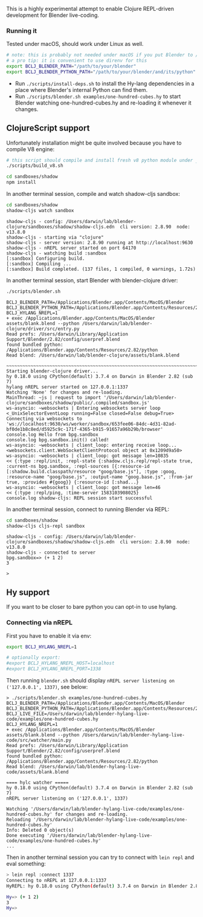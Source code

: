 This is a highly experimental attempt to enable Clojure REPL-driven development for Blender live-coding.

### Running it

Tested under macOS, should work under Linux as well.

```bash
# note: this is probably not needed under macOS if you put Blender to /Applications/Blender.app 
# a pro tip: it is convenient to use direnv for this
export BCLJ_BLENDER_PATH="/path/to/your/blender"
export BCLJ_BLENDER_PYTHON_PATH="/path/to/your/blender/and/its/python"
```

* Run `./scripts/install-deps.sh` to install the Hy-lang dependencies in a place where Blender's internal Python can find them.
* Run `./scripts/blender.sh examples/one-hundred-cubes.hy` to start Blender watching one-hundred-cubes.hy and re-loading it whenever it changes.

## ClojureScript support

Unfortunately installation might be quite involved because you have to compile V8 engine:
```bash
# this script should compile and install fresh v8 python module under _modules_v8
./scripts/build_v8.sh
```

```bash
cd sandboxes/shadow
npm install
```

In another terminal session, compile and watch shadow-cljs sandbox: 
```bash
cd sandboxes/shadow
shadow-cljs watch sandbox
```
```text
shadow-cljs - config: /Users/darwin/lab/blender-clojure/sandboxes/shadow/shadow-cljs.edn  cli version: 2.8.90  node: v13.8.0
shadow-cljs - starting via "clojure"
shadow-cljs - server version: 2.8.90 running at http://localhost:9630
shadow-cljs - nREPL server started on port 64170
shadow-cljs - watching build :sandbox
[:sandbox] Configuring build.
[:sandbox] Compiling ...
[:sandbox] Build completed. (137 files, 1 compiled, 0 warnings, 1.72s)
```

In another terminal session, start Blender with blender-clojure driver:
```bash
./scripts/blender.sh
```
```text
BCLJ_BLENDER_PATH=/Applications/Blender.app/Contents/MacOS/Blender
BCLJ_BLENDER_PYTHON_PATH=/Applications/Blender.app/Contents/Resources/2.82/python
BCLJ_HYLANG_NREPL=1
+ exec /Applications/Blender.app/Contents/MacOS/Blender assets/blank.blend --python /Users/darwin/lab/blender-clojure/driver/src/entry.py
Read prefs: /Users/darwin/Library/Application Support/Blender/2.82/config/userpref.blend
found bundled python: /Applications/Blender.app/Contents/Resources/2.82/python
Read blend: /Users/darwin/lab/blender-clojure/assets/blank.blend

~~~~~~~~~~~~~~~~~~~~~~~~~~~~~~~~~~~~~~~~~~~~~~~~~~~~~~~~~~~~~~~~~~~~~~~~~~~~~~~~~~~~~~~~~~~~~~~~~~~~~~~~~~~~~~~~
Starting blender-clojure driver...
hy 0.18.0 using CPython(default) 3.7.4 on Darwin in Blender 2.82 (sub 7)
hylang nREPL server started on 127.0.0.1:1337
Watching 'None' for changes and re-loading.
MainThread: ~js | request to import '/Users/darwin/lab/blender-clojure/sandboxes/shadow/public/.compiled/sandbox.js'
ws-asyncio: ~websockets | Entering websockets server loop <_UnixSelectorEventLoop running=False closed=False debug=True>
Connecting via websockets to 'ws://localhost:9630/ws/worker/sandbox/653fee06-84dc-4d31-82ad-bf0de1b8c8ed/d5925c9c-171f-4365-b915-91657a96b29b/browser'
console.log Hello from bpg.sandbox
console.log bpg.sandbox.init() called!
ws-asyncio: ~websockets | client_loop: entering receive loop... <websockets.client.WebSocketClientProtocol object at 0x1209d9a50>
ws-asyncio: ~websockets | client_loop: got message len=10835
<< {:type :repl/init, :repl-state {:shadow.cljs.repl/repl-state true, :current-ns bpg.sandbox, :repl-sources [{:resource-id [:shadow.build.classpath/resource "goog/base.js"], :type :goog, :resource-name "goog/base.js", :output-name "goog.base.js", :from-jar true, :provides #{goog}} {:resource-id [:shad...}
ws-asyncio: ~websockets | client_loop: got message len=46
<< {:type :repl/ping, :time-server 1583103908025}
console.log shadow-cljs: REPL session start successful
```

In another terminal session, connect to running Blender via REPL:
```bash
cd sandboxes/shadow
shadow-cljs cljs-repl sandbox
```
```text
shadow-cljs - config: /Users/darwin/lab/blender-clojure/sandboxes/shadow/shadow-cljs.edn  cli version: 2.8.90  node: v13.8.0
shadow-cljs - connected to server
bpg.sandbox=> (+ 1 2)
3

>
```

## Hy support

If you want to be closer to bare python you can opt-in to use hylang.

### Connecting via nREPL

First you have to enable it via env: 

```bash
export BCLJ_HYLANG_NREPL=1

# optionally export:
#export BCLJ_HYLANG_NREPL_HOST=localhost
#export BCLJ_HYLANG_NREPL_PORT=1338
```

Then running `blender.sh` should display `nREPL server listening on ('127.0.0.1', 1337)`, see below:

```text
> ./scripts/blender.sh examples/one-hundred-cubes.hy
BCLJ_BLENDER_PATH=/Applications/Blender.app/Contents/MacOS/Blender
BCLJ_BLENDER_PYTHON_PATH=/Applications/Blender.app/Contents/Resources/2.82/python
BCLJ_LIVE_FILE=/Users/darwin/lab/blender-hylang-live-code/examples/one-hundred-cubes.hy
BCLJ_HYLANG_NREPL=1
+ exec /Applications/Blender.app/Contents/MacOS/Blender assets/blank.blend --python /Users/darwin/lab/blender-hylang-live-code/src/watcher/main.py
Read prefs: /Users/darwin/Library/Application Support/Blender/2.82/config/userpref.blend
found bundled python: /Applications/Blender.app/Contents/Resources/2.82/python
Read blend: /Users/darwin/lab/blender-hylang-live-code/assets/blank.blend

==== hylc watcher =====
hy 0.18.0 using CPython(default) 3.7.4 on Darwin in Blender 2.82 (sub 7)
nREPL server listening on ('127.0.0.1', 1337)

Watching '/Users/darwin/lab/blender-hylang-live-code/examples/one-hundred-cubes.hy' for changes and re-loading.
Reloading '/Users/darwin/lab/blender-hylang-live-code/examples/one-hundred-cubes.hy'
Info: Deleted 0 object(s)
Done executing '/Users/darwin/lab/blender-hylang-live-code/examples/one-hundred-cubes.hy'
...
```

Then in another terminal session you can try to connect with `lein repl` and eval something:

```bash
> lein repl :connect 1337
Connecting to nREPL at 127.0.0.1:1337
HyREPL: hy 0.18.0 using CPython(default) 3.7.4 on Darwin in Blender 2.82 (sub 7)

Hy=> (+ 1 2)
3
Hy=>
```
